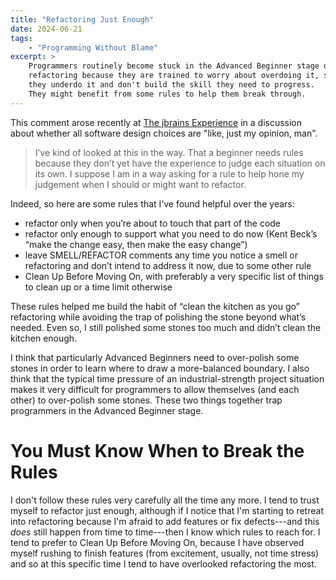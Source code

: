 ```yaml
---
title: "Refactoring Just Enough"
date: 2024-06-21
tags:
    - "Programming Without Blame"
excerpt: >
    Programmers routinely become stuck in the Advanced Beginner stage of
    refactoring because they are trained to worry about overdoing it, so
    they underdo it and don't build the skill they need to progress.
    They might benefit from some rules to help them break through.
---
```


This comment arose recently at [The jbrains Experience](https://experience.jbrains.ca) in a discussion about whether all software design choices are "like, just my opinion, man".

> I’ve kind of looked at this in the way. That a beginner needs rules because they don’t yet have the experience to judge each situation on its own. I suppose I am in a way asking for a rule to help hone my judgement when I should or might want to refactor.

Indeed, so here are some rules that I’ve found helpful over the years:

- refactor only when you’re about to touch that part of the code
- refactor only enough to support what you need to do now (Kent Beck’s “make the change easy, then make the easy change”)
- leave SMELL/REFACTOR comments any time you notice a smell or refactoring and don’t intend to address it now, due to some other rule
- Clean Up Before Moving On, with preferably a very specific list of things to clean up or a time limit otherwise

These rules helped me build the habit of “clean the kitchen as you go” refactoring while avoiding the trap of polishing the stone beyond what’s needed. Even so, I still polished some stones too much and didn’t clean the kitchen enough.

I think that particularly Advanced Beginners need to over-polish some stones in order to learn where to draw a more-balanced boundary. I also think that the typical time pressure of an industrial-strength project situation makes it very difficult for programmers to allow themselves (and each other) to over-polish some stones. These two things together trap programmers in the Advanced Beginner stage.

# You Must Know When to Break the Rules

I don't follow these rules very carefully all the time any more. I tend to trust myself to refactor just enough, although if I notice that I'm starting to retreat into refactoring because I'm afraid to add features or fix defects---and this _does_ still happen from time to time---then I know which rules to reach for. I tend to prefer to Clean Up Before Moving On, because I have observed myself rushing to finish features (from excitement, usually, not time stress) and so at this specific time I tend to have overlooked refactoring the most.

